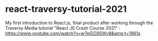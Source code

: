 # react-traversy-tutorial-2021
My first introduction to React.js, final product after working through the Traversy Media tutorial "React JS Crash Course 2021" : https://www.youtube.com/watch?v=w7ejDZ8SWv8&amp;t=1961s 

